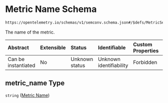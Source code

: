 # Metric Name Schema

```txt
https://opentelemetry.io/schemas/v1/semconv.schema.json#/$defs/MetricSemanticConvention/properties/metric_name
```

The name of the metric.

| Abstract            | Extensible | Status         | Identifiable            | Custom Properties | Additional Properties | Access Restrictions | Defined In                                                                           |
| :------------------ | :--------- | :------------- | :---------------------- | :---------------- | :-------------------- | :------------------ | :----------------------------------------------------------------------------------- |
| Can be instantiated | No         | Unknown status | Unknown identifiability | Forbidden         | Allowed               | none                | [semconv.schema.json\*](../../../schemas/semconv.schema.json "open original schema") |

## metric\_name Type

`string` ([Metric Name](../metric/semconv-opentelemetry-semantic-convention-schema-definitions-metric-properties-metric-name.md))
